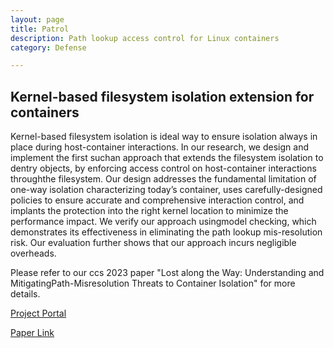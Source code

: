 ```yaml
---
layout: page
title: Patrol
description: Path lookup access control for Linux containers
category: Defense

---
```


## Kernel-based filesystem isolation extension for containers

Kernel-based filesystem isolation is ideal way to ensure isolation always in place during host-container interactions. In our research, we design and implement the first suchan approach that extends the filesystem isolation to dentry objects, by enforcing access control on host-container interactions throughthe filesystem. Our design addresses the fundamental limitation of one-way isolation characterizing today’s container, uses carefully-designed policies to ensure accurate and comprehensive interaction control, and implants the protection into the right kernel location to minimize the performance impact. We verify our approach usingmodel checking, which demonstrates its effectiveness in eliminating the path lookup mis-resolution risk. Our evaluation further shows that our approach incurs negligible overheads.

Please refer to our ccs 2023 paper "Lost along the Way: Understanding and MitigatingPath-Misresolution Threats to Container Isolation" for more details.

[Project Portal](https://github.com/CGCL-codes/Patrol)

[Paper Link](https://www.researchgate.net/publication/375808473_Lost_along_the_Way_Understanding_and_Mitigating_Path-Misresolution_Threats_to_Container_Isolation#fullTextFileContent)